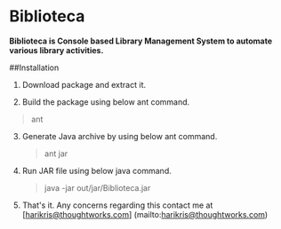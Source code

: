 # Biblioteca

**Biblioteca is Console based Library Management System to automate various library activities.**

##Installation

1. Download package and extract it.

2. Build the package using below ant command.
>    ant
    
3. Generate Java archive by using below ant command.

    >ant jar

4. Run JAR file using below java command.
    >java -jar out/jar/Biblioteca.jar

5. That's it. Any concerns regarding this contact me at [harikris@thoughtworks.com] (mailto:harikris@thoughtworks.com)
    

